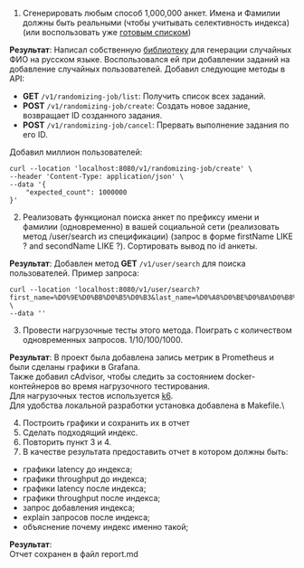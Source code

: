 1. Сгенерировать любым способ 1,000,000 анкет. Имена и Фамилии должны быть реальными (чтобы учитывать селективность индекса) (или воспользовать уже [готовым списком](https://raw.githubusercontent.com/OtusTeam/highload/master/homework/people.csv))

**Результат**:
Написал собственную [библиотеку](https://github.com/oshokin/russian-name-generator) для генерации случайных ФИО на русском языке. 
Воспользовался ей при добавлении заданий на добавление случайных пользователей.
Добавил следующие методы в API:

- **GET** `/v1/randomizing-job/list`: Получить список всех заданий.
- **POST** `/v1/randomizing-job/create`: Создать новое задание, возвращает ID созданного задания.
- **POST** `/v1/randomizing-job/cancel`: Прервать выполнение задания по его ID.

Добавил миллион пользователей:
```
curl --location 'localhost:8080/v1/randomizing-job/create' \
--header 'Content-Type: application/json' \
--data '{
    "expected_count": 1000000
}'
```

2. Реализовать функционал поиска анкет по префиксу имени и фамилии (одновременно) в вашей социальной сети (реализовать метод /user/search из спецификации) (запрос в форме firstName LIKE ? and secondName LIKE ?). Сортировать вывод по id анкеты.

**Результат**:
Добавлен метод **GET** `/v1/user/search` для поиска пользователей. 
Пример запроса:
```
curl --location 'localhost:8080/v1/user/search?first_name=%D0%9E%D0%BB%D0%B5%D0%B3&last_name=%D0%A8%D0%BE%D0%BA%D0%B8%D0%BD&limit=1' \
--data ''
```

3. Провести нагрузочные тесты этого метода. Поиграть с количеством одновременных запросов. 1/10/100/1000.

**Результат**:
В проект была добавлена запись метрик в Prometheus и были сделаны графики в Grafana.\
Также добавил cAdvisor, чтобы следить за состоянием docker-контейнеров во время нагрузочного тестирования.\
Для нагрузочных тестов используется [k6](https://k6.io).\
Для удобства локальной разработки установка добавлена в Makefile.\

4. Построить графики и сохранить их в отчет
5. Сделать подходящий индекс.
6. Повторить пункт 3 и 4.
7. В качестве результата предоставить отчет в котором должны быть:
- графики latency до индекса;
- графики throughput до индекса;
- графики latency после индекса;
- графики throughput после индекса;
- запрос добавления индекса;
- explain запросов после индекса;
- объяснение почему индекс именно такой;

**Результат**:\
Отчет сохранен в файл report.md